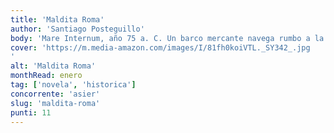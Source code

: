 ```yaml
---
title: 'Maldita Roma'
author: 'Santiago Posteguillo'
body: 'Mare Internum, año 75 a. C. Un barco mercante navega rumbo a la isla de Rodas. A bordo, Julio César acompañado sólo por su fiel Labieno. Obligado por sus enemigos a exiliarse de Roma, se dirige al encuentro con el maestro Apolonio para aprender oratoria y de este modo, a su regreso, iniciar una feroz pugna para ingresar en el Senado y enfrentarse allí al temido Cicerón.'
cover: 'https://m.media-amazon.com/images/I/81fh0koiVTL._SY342_.jpg
'
alt: 'Maldita Roma'
monthRead: enero
tag: ['novela', 'historica']
concorrente: 'asier'
slug: 'maldita-roma'
punti: 11
---
```

